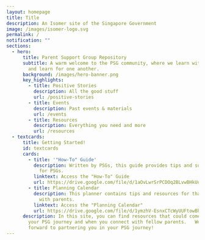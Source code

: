 ```yaml
---
layout: homepage
title: Title
description: An Isomer site of the Singapore Government
image: /images/isomer-logo.svg
permalink: /
notification: ""
sections:
  - hero:
      title: Parent Support Group Repository
      subtitle: A warm welcome to the PSG community, where we learn with, learn from
        and learn for one another.
      background: /images/hero-banner.png
      key_highlights:
        - title: Positive Stories
          description: All the good stuff
          url: /positive-stories
        - title: Events
          description: Past events & materials
          url: /events
        - title: Resources
          description: Everything you need and more
          url: /resources
  - textcards:
      title: Getting Started!
      id: textcards
      cards:
        - title: '"How-To" Guide'
          description: Written by PSGs, this guide provides tips and suggested guidelines
            for PSGs.
          linktext: Access the "How-To" Guide
          url: https://drive.google.com/file/d/1aOvLwrSrPCDOq2BLvwBHkUuEW4Q4bb1Q/view
        - title: Planning Calendar
          description: This planner contains tips and resources for that can be shared
            with parents.
          linktext: Access the "Planning Calendar"
          url: https://drive.google.com/file/d/1ymzhV-EsnxCTcWyUUFtowBhWR7h9AWfd/view
      description: In this site, you can find resources that could come in useful in
        your PSG journey and when you connect with fellow parents.   We look
        forward to partnering you in your PSG journey!
---
```

